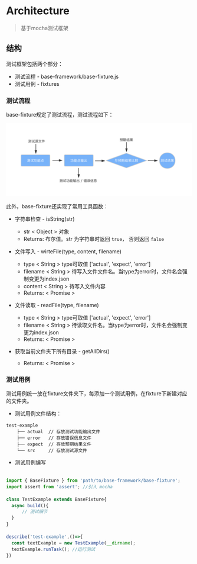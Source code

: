 
# Architecture

> 基于mocha测试框架


## 结构
测试框架包括两个部分：
* 测试流程 - base-framework/base-fixture.js
* 测试用例 - fixtures

### 测试流程
base-fixture规定了测试流程，测试流程如下：

![测试流程](./assets/flow.png)

此外，base-fixture还实现了常用工具函数：
* 字符串检查 - isString(str)  
	* str < Object >  对象
	* Returns: 布尔值。str 为字符串时返回 `true`， 否则返回 `false`

* 文件写入 - wirteFile(type, content, filename)
	* type < String >  type可取值 ['actual', 'expect', 'error']
	* filename < String > 待写入文件文件名。当type为error时，文件名会强制变更为index.json
	* content  < String > 待写入文件内容
	* Returns: < Promise >

* 文件读取 - readFile(type, filename)
	* type < String >  type可取值 ['actual', 'expect', 'error']
	* filename < String > 待读取文件名。当type为error时，文件名会强制变更为index.json
	* Returns: < Promise >

* 获取当前文件夹下所有目录 - getAllDirs()
	* Returns: < Promise >


### 测试用例
测试用例统一放在fixture文件夹下，每添加一个测试用例，在fixture下新建对应的文件夹。

* 测试用例文件结构：

```
test-example
	├── actual  // 存放测试功能输出文件 
	├── error   // 存放错误信息文件
	├── expect	// 存放预期结果文件
	└── src     // 存放测试源文件
```

* 测试用例编写

``` javascript

import { BaseFixture } from 'path/to/base-framework/base-fixture';
import assert from 'assert'; //引入 mocha

class TestExample extends BaseFixture{
  async build(){
	  // 测试细节
  }
}

describe('test-example',()=>{
  const textExample = new TestExample(__dirname);
  textExample.runTask(); //运行测试
})

```



